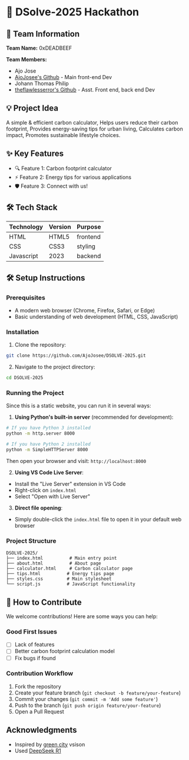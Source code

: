 # 🚀 DSolve-2025 Hackathon

## 👥 Team Information
**Team Name:** 0xDEADBEEF  

**Team Members:**
- Ajo Jose
- [AjoJosee's Github](https://github.com/AjoJosee) - Main front-end Dev
- Johann Thomas Philip
- [theflawlesserror's Github](https://github.com/theflawlesserror) - Asst. Front end, back end Dev

## 💡 Project Idea
A simple & efficient carbon calculator,
Helps users reduce their carbon footprint,
Provides energy-saving tips for urban living,
Calculates carbon impact,
Promotes sustainable lifestyle choices.

## ✨ Key Features
- 🔍 Feature 1: Carbon footprint calculator
- ⚡ Feature 2: Energy tips for various applications
- 🛡️ Feature 3: Connect with us!


## 🛠️ Tech Stack
| Technology | Version | Purpose |
|------------|---------|---------|
| HTML       | HTML5   |frontend |
| CSS        | CSS3    |styling  |
| Javascript | 2023    |backend  |

## 🛠️ Setup Instructions

### Prerequisites
- A modern web browser (Chrome, Firefox, Safari, or Edge)
- Basic understanding of web development (HTML, CSS, JavaScript)

### Installation
1. Clone the repository:
```bash
git clone https://github.com/AjoJosee/DSOLVE-2025.git
```

2. Navigate to the project directory:
```bash
cd DSOLVE-2025
```

### Running the Project
Since this is a static website, you can run it in several ways:

1. **Using Python's built-in server** (recommended for development):
```bash
# If you have Python 3 installed
python -m http.server 8000

# If you have Python 2 installed
python -m SimpleHTTPServer 8000
```
Then open your browser and visit: `http://localhost:8000`

2. **Using VS Code Live Server**:
- Install the "Live Server" extension in VS Code
- Right-click on `index.html`
- Select "Open with Live Server"

3. **Direct file opening**:
- Simply double-click the `index.html` file to open it in your default web browser

### Project Structure
```
DSOLVE-2025/
├── index.html          # Main entry point
├── about.html          # About page
├── calculator.html     # Carbon calculator page
├── tips.html          # Energy tips page
├── styles.css         # Main stylesheet
└── script.js          # JavaScript functionality
```

## 🤝 How to Contribute
We welcome contributions! Here are some ways you can help:

### Good First Issues
- [ ] Lack of features
- [ ] Better carbon footprint calculation model
- [ ] Fix bugs if found

### Contribution Workflow
1. Fork the repository
2. Create your feature branch (`git checkout -b feature/your-feature`)
3. Commit your changes (`git commit -m 'Add some feature'`)
4. Push to the branch (`git push origin feature/your-feature`)
5. Open a Pull Request


## Acknowledgments
- Inspired by [green city](https://en.wikipedia.org/wiki/Sustainable_city) vsison
- Used [DeepSeek R1](https://www.deepseek.com/)

